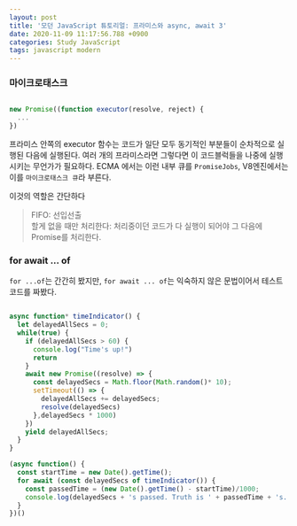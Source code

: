 ```yaml
---
layout: post
title: '모던 JavaScript 튜토리얼: 프라미스와 async, await 3'
date: 2020-11-09 11:17:56.788 +0900
categories: Study JavaScript
tags: javascript modern
---
```


### 마이크로태스크

```javascript

new Promise((function executor(resolve, reject) {
  ...
})
```

프라미스 안쪽의 executor 함수는 코드가 일단 모두 동기적인 부분들이 순차적으로 실행된 다음에 실행된다. 여러 개의 프라미스라면 그렇다면 이 코드블럭들을 나중에 실행시키는 무언가가 필요하다. ECMA 에서는 이런 내부 큐를 `PromiseJobs`, V8엔진에서는 이를 `마이크로태스크 큐`라 부른다.

이것의 역할은 간단하다


> FIFO: 선입선출<br>
> 할게 없을 때만 처리한다: 처리중이던 코드가 다 실행이 되어야 그 다음에 Promise를 처리한다.


### for await ... of


`for ...of`는 간간히 봤지만, `for await ... of`는 익숙하지 않은 문법이어서 테스트코드를 짜봤다.

```javascript

async function* timeIndicator() {
  let delayedAllSecs = 0;
  while(true) {
    if (delayedAllSecs > 60) {
      console.log("Time's up!")
      return
    }
    await new Promise((resolve) => {
      const delayedSecs = Math.floor(Math.random()* 10);
      setTimeout(() => {
        delayedAllSecs += delayedSecs;
        resolve(delayedSecs)
      },delayedSecs * 1000)
    })
    yield delayedAllSecs;
  }
}

(async function() {
  const startTime = new Date().getTime();
  for await (const delayedSecs of timeIndicator()) {
    const passedTime = (new Date().getTime() - startTime)/1000;
    console.log(delayedSecs + 's passed. Truth is ' + passedTime + 's.');
  }
})()
```
